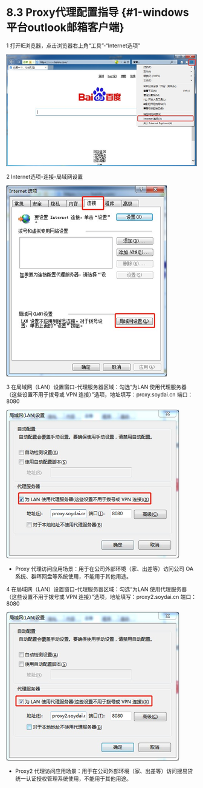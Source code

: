 # 8.3 Proxy代理配置指导 {#1-windows平台outlook邮箱客户端}

1 打开IE浏览器，点击浏览器右上角“工具”-“Internet选项”

![](/assets/1.jpg)

2 Internet选项-连接-局域网设置

![](/assets/2.jpg)

3 在局域网（LAN）设置窗口-代理服务器区域：勾选“为LAN 使用代理服务器（这些设置不用于拨号或 VPN 连接）”选项，地址填写：proxy.soydai.cn 端口：8080

![](/assets/3.jpg)

* Proxy 代理访问应用场景：用于在公司外部环境（家、出差等）访问公司 OA 系统、群晖网盘等系统使用，不能用于其他用途。

4 在局域网（LAN）设置窗口-代理服务器区域：勾选“为LAN 使用代理服务器（这些设置不用于拨号或 VPN 连接）”选项，地址填写：proxy2.soydai.cn 端口：8080

![](/assets/4.jpg)

* Proxy2 代理访问应用场景：用于在公司外部环境（家、出差等）访问搜易贷统一认证授权管理系统使用，不能用于其他用途。




